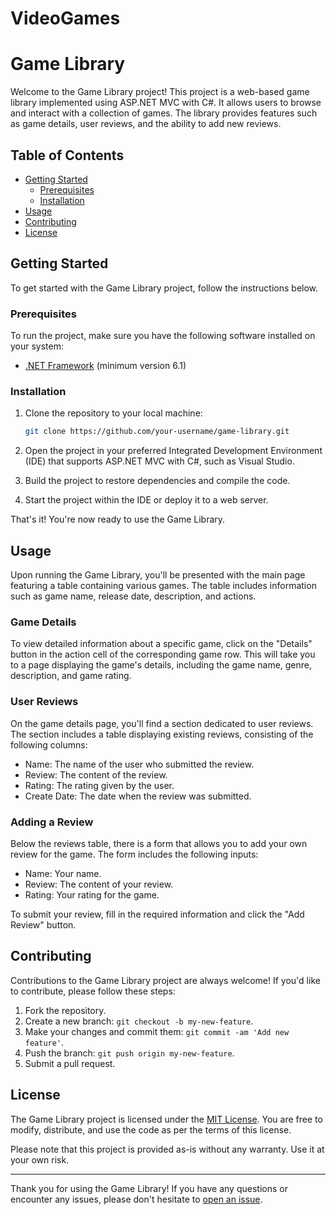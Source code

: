 # VideoGames
# Game Library

Welcome to the Game Library project! This project is a web-based game library implemented using ASP.NET MVC with C#. It allows users to browse and interact with a collection of games. The library provides features such as game details, user reviews, and the ability to add new reviews.

## Table of Contents

- [Getting Started](#getting-started)
  - [Prerequisites](#prerequisites)
  - [Installation](#installation)
- [Usage](#usage)
- [Contributing](#contributing)
- [License](#license)

## Getting Started

To get started with the Game Library project, follow the instructions below.

### Prerequisites

To run the project, make sure you have the following software installed on your system:

- [.NET Framework](https://dotnet.microsoft.com/download/dotnet-framework) (minimum version 6.1)

### Installation

1. Clone the repository to your local machine:

   ```bash
   git clone https://github.com/your-username/game-library.git
   ```

2. Open the project in your preferred Integrated Development Environment (IDE) that supports ASP.NET MVC with C#, such as Visual Studio.

3. Build the project to restore dependencies and compile the code.

4. Start the project within the IDE or deploy it to a web server.

That's it! You're now ready to use the Game Library.

## Usage

Upon running the Game Library, you'll be presented with the main page featuring a table containing various games. The table includes information such as game name, release date, description, and actions.

### Game Details

To view detailed information about a specific game, click on the "Details" button in the action cell of the corresponding game row. This will take you to a page displaying the game's details, including the game name, genre, description, and game rating.

### User Reviews

On the game details page, you'll find a section dedicated to user reviews. The section includes a table displaying existing reviews, consisting of the following columns:

- Name: The name of the user who submitted the review.
- Review: The content of the review.
- Rating: The rating given by the user.
- Create Date: The date when the review was submitted.

### Adding a Review

Below the reviews table, there is a form that allows you to add your own review for the game. The form includes the following inputs:

- Name: Your name.
- Review: The content of your review.
- Rating: Your rating for the game.

To submit your review, fill in the required information and click the "Add Review" button.

## Contributing

Contributions to the Game Library project are always welcome! If you'd like to contribute, please follow these steps:

1. Fork the repository.
2. Create a new branch: `git checkout -b my-new-feature`.
3. Make your changes and commit them: `git commit -am 'Add new feature'`.
4. Push the branch: `git push origin my-new-feature`.
5. Submit a pull request.

## License

The Game Library project is licensed under the [MIT License](LICENSE). You are free to modify, distribute, and use the code as per the terms of this license.

Please note that this project is provided as-is without any warranty. Use it at your own risk.

---

Thank you for using the Game Library! If you have any questions or encounter any issues, please don't hesitate to [open an issue](https://github.com/your-username/game-library/issues).
